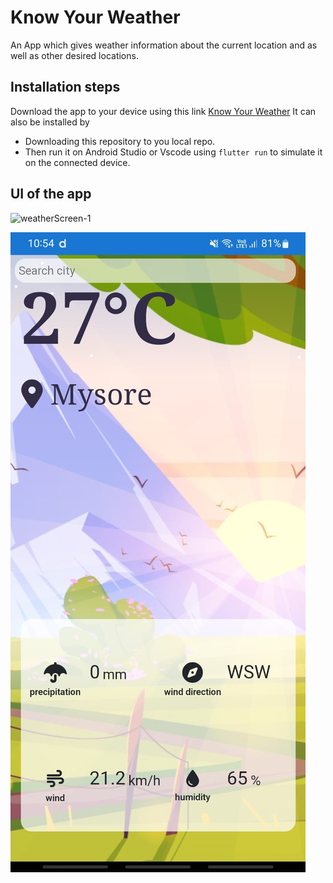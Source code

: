 # Know Your Weather

An App which gives weather information about the current location and as well as other desired locations.

## Installation steps

Download the app to your device using this link [Know Your Weather](https://weather-app-81dc6.firebaseapp.com/)
It can also be installed by
 - Downloading this repository to you local repo.
 - Then run it on Android Studio or Vscode using `flutter run` to simulate it on the connected device.

## UI of the app
![weatherScreen-1](https://github.com/AVKavan/WeatherApp-Flutter/assets/107805278/8d8b95f3-c56a-4e5d-86df-42e8e7d15d00)

![ui 1](/images/weatherScreen-1.jpg)
